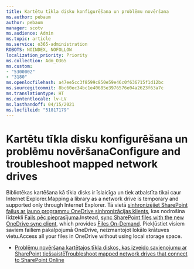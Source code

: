 ```yaml
---
title: Kartētu tīkla disku konfigurēšana un problēmu novēršana
ms.author: pebaum
author: pebaum
manager: scotv
ms.audience: Admin
ms.topic: article
ms.service: o365-administration
ROBOTS: NOINDEX, NOFOLLOW
localization_priority: Priority
ms.collection: Adm_O365
ms.custom:
- "5300002"
- "3180"
ms.openlocfilehash: a47ee5cc3f8599c850e59e46c0f636715f1d12bc
ms.sourcegitcommit: 8bc60ec34bc1e40685e3976576e04a2623f63a7c
ms.translationtype: HT
ms.contentlocale: lv-LV
ms.lasthandoff: 04/15/2021
ms.locfileid: "51817179"
---
```

# <a name="configure-and-troubleshoot-mapped-network-drives"></a><span data-ttu-id="c6324-102">Kartētu tīkla disku konfigurēšana un problēmu novēršana</span><span class="sxs-lookup"><span data-stu-id="c6324-102">Configure and troubleshoot mapped network drives</span></span>

<span data-ttu-id="c6324-103">Bibliotēkas kartēšana kā tīkla disks ir īslaicīga un tiek atbalstīta tikai caur Internet Explorer.</span><span class="sxs-lookup"><span data-stu-id="c6324-103">Mapping a library as a network drive is temporary and supported only through Internet Explorer.</span></span> <span data-ttu-id="c6324-104">Tā vietā [sinhronizējiet SharePoint failus ar jauno programmu OneDrive sinhronizācijas klients](https://support.office.com/article/6de9ede8-5b6e-4503-80b2-6190f3354a88), kas nodrošina līdzekli [Fails pēc pieprasījuma](https://support.office.com/article/0e6860d3-d9f3-4971-b321-7092438fb38e).</span><span class="sxs-lookup"><span data-stu-id="c6324-104">Instead, [sync SharePoint files with the new OneDrive sync client](https://support.office.com/article/6de9ede8-5b6e-4503-80b2-6190f3354a88), which provides [Files On-Demand](https://support.office.com/article/0e6860d3-d9f3-4971-b321-7092438fb38e).</span></span> <span data-ttu-id="c6324-105">Piekļūstiet visiem saviem failiem pakalpojumā OneDrive, neizmantojot lokālo krātuves vietu.</span><span class="sxs-lookup"><span data-stu-id="c6324-105">Access all your files in OneDrive without using local storage space.</span></span>

- [<span data-ttu-id="c6324-106">Problēmu novēršana kartētajos tīkla diskos, kas izveido savienojumu ar SharePoint tiešsaistē</span><span class="sxs-lookup"><span data-stu-id="c6324-106">Troubleshoot mapped network drives that connect to SharePoint Online</span></span>](https://docs.microsoft.com/sharepoint/support/administration/troubleshoot-mapped-network-drives)
